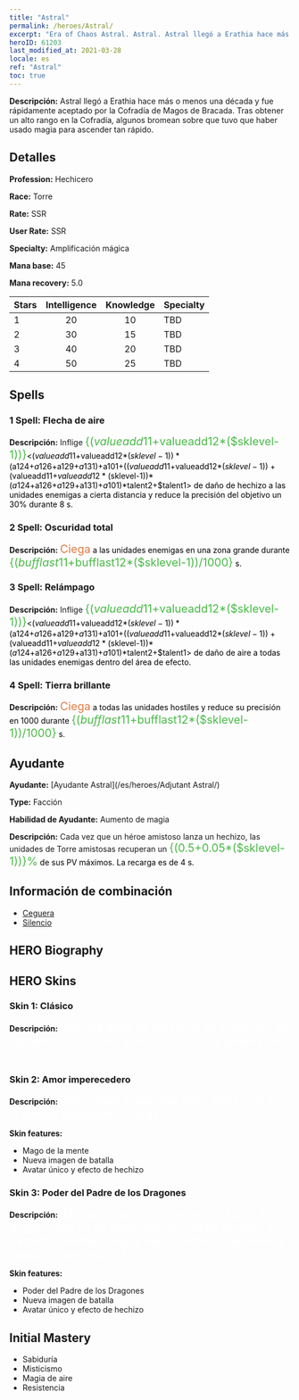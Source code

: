 ```yaml
---
title: "Astral"
permalink: /heroes/Astral/
excerpt: "Era of Chaos Astral. Astral. Astral llegó a Erathia hace más o menos una década y fue rápidamente aceptado por la Cofradía de Magos de Bracada. Tras obtener un alto rango en la Cofradía, algunos bromean sobre que tuvo que haber usado magia para ascender tan rápido."
heroID: 61203
last_modified_at: 2021-03-28
locale: es
ref: "Astral"
toc: true
---
```

 **Descripción:** Astral llegó a Erathia hace más o menos una década y fue rápidamente aceptado por la Cofradía de Magos de Bracada. Tras obtener un alto rango en la Cofradía, algunos bromean sobre que tuvo que haber usado magia para ascender tan rápido.
## Detalles
 **Profession:** Hechicero

 **Race:** Torre

 **Rate:** SSR

 **User Rate:** SSR

 **Specialty:** Amplificación mágica

 **Mana base:** 45

 **Mana recovery:** 5.0


  | Stars   |  Intelligence  |    Knowledge   |      Specialty     |
  |---------|:---------------:|:---------------:|--------------------|
  |    1    | 20 | 10 | TBD |
  |    2    | 30 | 15 | TBD |
  |    3    | 40 | 20 | TBD |
  |    4    | 50 | 25 | TBD |

## Spells
### 1 Spell: Flecha de aire
 **Descripción:** Inflige <span style="color: #48b946;font-size:20px">{($valueadd11+$valueadd12*($sklevel-1))}</span><span style="color: black"><($valueadd11+$valueadd12*($sklevel-1))*($a124+$a126+$a129+$a131)+$a101+(($valueadd11+$valueadd12*($sklevel-1))+($valueadd11+$valueadd12*($sklevel-1))*($a124+$a126+$a129+$a131)+$a101)*$talent2+$talent1> de daño de hechizo a las unidades enemigas a cierta distancia y reduce la precisión del objetivo un 30% durante 8 s.

### 2 Spell: Oscuridad total
 **Descripción:** <span style="color: #e07c44;font-size:20px">Ciega</span><span style="color: black"> a las unidades enemigas en una zona grande durante <span style="color: #48b946;font-size:20px">{($bufflast11+$bufflast12*($sklevel-1))/1000}</span><span style="color: black"> s.

### 3 Spell: Relámpago
 **Descripción:** Inflige <span style="color: #48b946;font-size:20px">{($valueadd11+$valueadd12*($sklevel-1))}</span><span style="color: black"><($valueadd11+$valueadd12*($sklevel-1))*($a124+$a126+$a129+$a131)+$a101+(($valueadd11+$valueadd12*($sklevel-1))+($valueadd11+$valueadd12*($sklevel-1))*($a124+$a126+$a129+$a131)+$a101)*$talent2+$talent1> de daño de aire a todas las unidades enemigas dentro del área de efecto.

### 4 Spell: Tierra brillante
 **Descripción:** <span style="color: #e07c44;font-size:20px">Ciega</span><span style="color: black"> a todas las unidades hostiles y reduce su precisión en 1000 durante <span style="color: #48b946;font-size:20px">{($bufflast11+$bufflast12*($sklevel-1))/1000}</span><span style="color: black"> s.


## Ayudante

 **Ayudante:**  [Ayudante Astral](/es/heroes/Adjutant Astral/) 

 **Type:**  Facción 

 **Habilidad de Ayudante:**  Aumento de magia 

 **Descripción:** Cada vez que un héroe amistoso lanza un hechizo, las unidades de Torre amistosas recuperan un <span style="color: #48b946;font-size:20px">{(0.5+0.05*($sklevel-1))}%</span><span style="color: black"> de sus PV máximos. La recarga es de 4 s.

## Información de combinación

* [Ceguera](/es/combination/Ceguera/) 
* [Silencio](/es/combination/Silencio/) 

## HERO Biography

## HERO Skins
### Skin 1: **Clásico**

 **Descripción:** <span style="color: #ffffff;font-size:20px">Hay dos tipos de personas en el mundo: los jugadores de ajedrez y las piezas. ¿Cuál quieres ser tú?</span>


### Skin 2: **Amor imperecedero**

 **Descripción:** <span style="color: #ffffff;font-size:20px">Olvida todo lo que has visto. Dime cuál es la verdad siguiendo tu corazón.</span>

 **Skin features:** 

   - Mago de la mente
   - Nueva imagen de batalla
   - Avatar único y efecto de hechizo

### Skin 3: **Poder del Padre de los Dragones**

 **Descripción:** <span style="color: #ffffff;font-size:20px">¡El trueno cubre mi cuerpo y el fuego del dragón ruge en mi alma! ¡Soy el Castigo Divino y el Decreto Celestial! ¡Soy la fusión perfecta de poder y magia en este mundo!</span>

 **Skin features:** 

   - Poder del Padre de los Dragones
   - Nueva imagen de batalla
   - Avatar único y efecto de hechizo


## Initial Mastery
   - Sabiduría
   - Misticismo
   - Magia de aire
   - Resistencia
